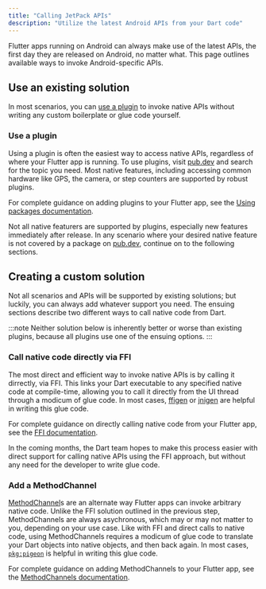 ```yaml
---
title: "Calling JetPack APIs"
description: "Utilize the latest Android APIs from your Dart code"
---
```


<?code-excerpt path-base="platform_integration"?>

Flutter apps running on Android can always make use of the
latest APIs, the first day they are released on Android, no
matter what. This page outlines available ways to invoke
Android-specific APIs.

## Use an existing solution

In most scenarios, you can [use a plugin][use-a-plugin] to
invoke native APIs without writing any custom boilerplate or
glue code yourself.

[use-a-plugin]: /platform-integration/android/call-jetpack-apis#use-a-plugin

### Use a plugin

Using a plugin is often the easiest way to access native
APIs, regardless of where your Flutter app is running. To
use plugins, visit [pub.dev][pub] and search for
the topic you need. Most native features, including accessing
common hardware like GPS, the camera, or step counters are
supported by robust plugins.

For complete guidance on adding plugins to your Flutter app,
see the [Using packages documentation][packages].

[packages]: /packages-and-plugins/using-packages
[pub]: {{site.pub}}

Not all native featurers are supported by plugins, especially
new features immediately after release. In any scenario where
your desired native feature is not covered by a package on
[pub.dev][pub], continue on to the following sections.

## Creating a custom solution

Not all scenarios and APIs will be supported by
existing solutions; but luckily, you can always add whatever
support you need. The ensuing sections describe two different
ways to call native code from Dart.

:::note
Neither solution below is inherently better or worse than 
existing plugins, because all plugins use one of the ensuing
options.
:::

### Call native code directly via FFI

The most direct and efficient way to invoke native APIs is by
calling it dirrectly, via FFI. This links your Dart executable
to any specified native code at compile-time, allowing you to 
call it directly from the UI thread through a modicum of glue
code. In most cases, [ffigen][ffigen] or [jnigen][jnigen] are
helpful in writing this glue code.

For complete guidance on directly calling native code from
your Flutter app, see the [FFI documentation][ffi].

In the coming months, the Dart team hopes to make this process
easier with direct support for calling native APIs using the
FFI approach, but without any need for the developer to write
glue code.

[ffi]: {{site.dart-site}}/interop/c-interop
[ffigen]: {{site.pub}}/packages/ffigen
[jnigen]: {{site.pub}}/packages/jnigen


### Add a MethodChannel

[MethodChannel][methodchannels-api-docs]s are an alternate
way Flutter apps can invoke arbitrary native code.
Unlike the FFI solution outlined in the previous step,
MethodChannels are always asychronous, which
may or may not matter to you, depending on your use case. Like
with FFI and direct calls to native code, using MethodChannels
requires a modicum of glue code to translate your Dart objects
into native objects, and then back again. In most cases, 
[`pkg:pigeon`][pigeon] is helpful in writing this glue code.

For complete guidance on adding MethodChannels to your Flutter
app, see the [MethodChannels documentation][methodchannels].

[methodchannels]: /platform-integration/platform-channels
[methodchannels-api-docs]: {{site.api}}/flutter/services/MethodChannel-class.html
[pigeon]: {{site.pub}}/packages/pigeon
